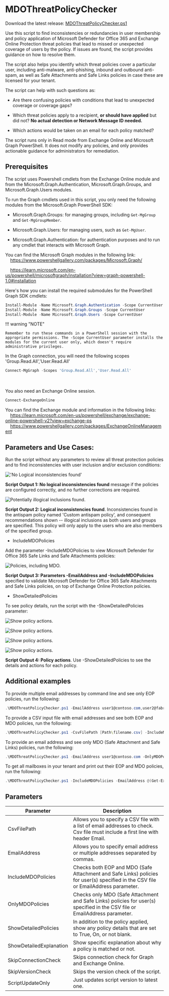# MDOThreatPolicyChecker

Download the latest release: [MDOThreatPolicyChecker.ps1](https://github.com/microsoft/CSS-Exchange/releases/latest/download/MDOThreatPolicyChecker.ps1)

Use this script to find inconsistencies or redundancies in user membership and policy application of Microsoft Defender for Office 365 and Exchange Online Protection threat policies that lead to missed or unexpected coverage of users by the policy. If issues are found, the script provides guidance on how to resolve them.

The script also helps you identify which threat policies cover a particular user, including anti-malware, anti-phishing, inbound and outbound anti-spam, as well as Safe Attachments and Safe Links policies in case these are licensed for your tenant.

The script can help with such questions as:

- Are there confusing policies with conditions that lead to unexpected coverage or coverage gaps?

- Which threat policies apply to a recipient, **or should have applied** but did not? **No actual detection or Network Message ID needed.**

- Which actions would be taken on an email for each policy matched?

The script runs only in Read mode from Exchange Online and Microsoft Graph PowerShell. It does not modify any policies, and only provides actionable guidance for administrators for remediation.

## Prerequisites
The script uses Powershell cmdlets from the Exchange Online module and from the Microsoft.Graph.Authentication, Microsoft.Graph.Groups, and Microsoft.Graph.Users modules.

To run the Graph cmdlets used in this script, you only need the following modules from the Microsoft.Graph PowerShell SDK:

- Microsoft.Graph.Groups: for managing groups, including `Get-MgGroup` and `Get-MgGroupMember`.

- Microsoft.Graph.Users: for managing users, such as `Get-MgUser`.

- Microsoft.Graph.Authentication: for authentication purposes and to run any cmdlet that interacts with Microsoft Graph.

You can find the Microsoft Graph modules in the following link:<br>
&nbsp;&nbsp;&nbsp;&nbsp;https://www.powershellgallery.com/packages/Microsoft.Graph/<br>

&nbsp;&nbsp;&nbsp;&nbsp;https://learn.microsoft.com/en-us/powershell/microsoftgraph/installation?view=graph-powershell-1.0#installation


Here's how you can install the required submodules for the PowerShell Graph SDK cmdlets:

```powershell
Install-Module -Name Microsoft.Graph.Authentication -Scope CurrentUser
Install-Module -Name Microsoft.Graph.Groups -Scope CurrentUser
Install-Module -Name Microsoft.Graph.Users -Scope CurrentUser
```

!!! warning "NOTE"

    Remember to run these commands in a PowerShell session with the appropriate permissions. The -Scope CurrentUser parameter installs the modules for the current user only, which doesn't require administrative privileges.


In the Graph connection, you will need the following scopes 'Group.Read.All','User.Read.All'<br>
```powershell
Connect-MgGraph -Scopes 'Group.Read.All','User.Read.All'
```
<br><br>
You also need an Exchange Online session.<br>
```powershell
Connect-ExchangeOnline
```

You can find the Exchange module and information in the following links:<br>
&nbsp;&nbsp;&nbsp;&nbsp;https://learn.microsoft.com/en-us/powershell/exchange/exchange-online-powershell-v2?view=exchange-ps<br>
&nbsp;&nbsp;&nbsp;&nbsp;https://www.powershellgallery.com/packages/ExchangeOnlineManagement


## Parameters and Use Cases:
Run the script without any parameters to review all threat protection policies and to find inconsistencies with user inclusion and/or exclusion conditions:

!['No Logical inconsistencies found'](img/No-Logical-Inconsistencies.png)

**Script Output 1: No logical inconsistencies found** message if the policies are configured correctly, and no further corrections are required.

![Potentially illogical inclusions found.](img/Logical-Inconsistency-Found.png)

**Script Output 2: Logical inconsistencies found**. Inconsistencies found in the antispam policy named 'Custom antispam policy', and consequent recommendations shown -- illogical inclusions as both users and groups are specified. This policy will only apply to the users who are also members of the specified group.

- IncludeMDOPolicies

Add the parameter -IncludeMDOPolicies to view Microsoft Defender for Office 365 Safe Links and Safe Attachments policies:

![Policies, including MDO.](img/Show-Policies-Including-MDO.png)

**Script Output 3: Parameters -EmailAddress and -IncludeMDOPolicies** specified to validate Microsoft Defender for Office 365 Safe Attachments and Safe Links policies, on top of Exchange Online Protection policies.

- ShowDetailedPolicies

To see policy details, run the script with the -ShowDetailedPolicies parameter:

![Show policy actions.](img/Show-Detailed-Policies-1.png)

![Show policy actions.](img/Show-Detailed-Policies-2.png)

![Show policy actions.](img/Show-Detailed-Policies-3.png)

![Show policy actions.](img/Show-Detailed-Policies-4.png)

**Script Output 4: Policy actions**. Use -ShowDetailedPolicies to see the details and actions for each policy.

## Additional examples

To provide multiple email addresses by command line and see only EOP policies, run the following:<br>
```powershell
.\MDOThreatPolicyChecker.ps1 -EmailAddress user1@contoso.com,user2@fabrikam.com
```

To provide a CSV input file with email addresses and see both EOP and MDO policies, run the following:<br>
```powershell
.\MDOThreatPolicyChecker.ps1 -CsvFilePath [Path\filename.csv] -IncludeMDOPolicies
```

To provide an email address and see only MDO (Safe Attachment and Safe Links) policies, run the following:<br>
```powershell
.\MDOThreatPolicyChecker.ps1 -EmailAddress user1@contoso.com -OnlyMDOPolicies
```

To get all mailboxes in your tenant and print out their EOP and MDO policies, run the following:<br>
```powershell
.\MDOThreatPolicyChecker.ps1 -IncludeMDOPolicies -EmailAddress @(Get-ExOMailbox -ResultSize unlimited | Select-Object -ExpandProperty PrimarySmtpAddress)
```

## Parameters

Parameter | Description |
----------|-------------|
CsvFilePath | Allows you to specify a CSV file with a list of email addresses to check. Csv file must include a first line with header Email.
EmailAddress | Allows you to specify email address or multiple addresses separated by commas.
IncludeMDOPolicies | Checks both EOP and MDO (Safe Attachment and Safe Links) policies for user(s) specified in the CSV file or EmailAddress parameter.
OnlyMDOPolicies | Checks only MDO (Safe Attachment and Safe Links) policies for user(s) specified in the CSV file or EmailAddress parameter.
ShowDetailedPolicies | In addition to the policy applied, show any policy details that are set to True, On, or not blank.
ShowDetailedExplanation | Show specific explanation about why a policy is matched or not.
SkipConnectionCheck | Skips connection check for Graph and Exchange Online.
SkipVersionCheck | Skips the version check of the script.
ScriptUpdateOnly | Just updates script version to latest one.
